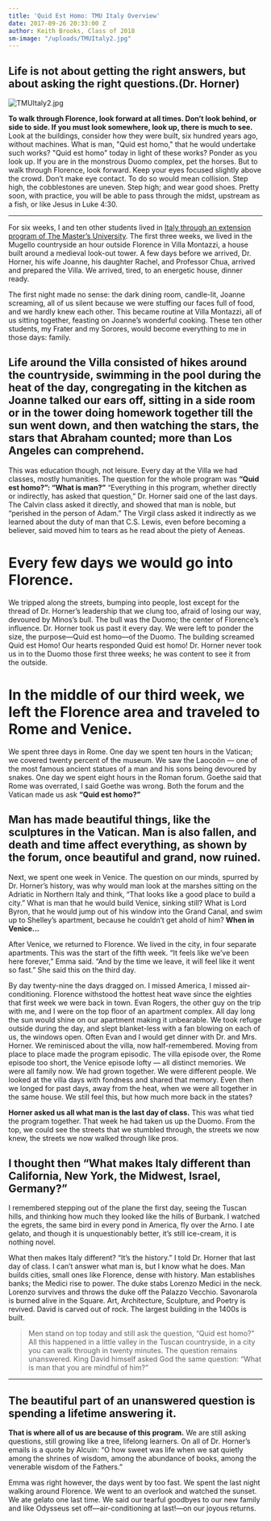 ```yaml
---
title: 'Quid Est Homo: TMU Italy Overview'
date: 2017-09-26 20:33:00 Z
author: Keith Brooks, Class of 2018
sm-image: "/uploads/TMUItaly2.jpg"
---
```


##  Life is not about getting the right answers, but about asking the right questions.(Dr. Horner)

![TMUItaly2.jpg](/uploads/TMUItaly2.jpg)


**To walk through Florence, look forward at all times. Don’t look behind, or side to side. If you must look somewhere, look up, there is much to see.** Look at the buildings, consider how they were built, six hundred years ago, without machines. What is man, "Quid est homo," that he would undertake such works? "Quid est homo" today in light of these works? Ponder as you look up. If you are in the monstrous Duomo complex, pet the horses. But to walk through Florence, look forward. Keep your eyes focused slightly above the crowd. Don’t make eye contact. To do so would mean collision. Step high, the cobblestones are uneven. Step high; and wear good shoes. Pretty soon, with practice, you will be able to pass through the midst, upstream as a fish, or like Jesus in Luke 4:30.

***

For six weeks, I and ten other students lived in [Italy through an extension program of The Master’s University](masters.edu/italy). The first three weeks, we lived in the Mugello countryside an hour outside Florence in Villa Montazzi, a house built around a medieval look-out tower. A few days before we arrived, Dr. Horner, his wife Joanne, his daughter Rachel, and Professor Chua, arrived and prepared the Villa. We arrived, tired, to an energetic house, dinner ready. 

The first night made no sense: the dark dining room, candle-lit, Joanne screaming, all of us silent because we were stuffing our faces full of food, and we hardly knew each other. This became routine at Villa Montazzi, all of us sitting together, feasting on Joanne’s wonderful cooking. These ten other students, my Frater and my Sorores, would become everything to me in those days: family. 

## Life around the Villa consisted of hikes around the countryside, swimming in the pool during the heat of the day, congregating in the kitchen as Joanne talked our ears off, sitting in a side room or in the tower doing homework together till the sun went down, and then watching the stars, the stars that Abraham counted; more than Los Angeles can comprehend.

This was education though, not leisure. Every day at the Villa we had classes, mostly humanities. The question for the whole program was **“Quid est homo?”: “What is man?”** “Everything in this program, whether directly or indirectly, has asked that question,” Dr. Horner said one of the last days. The Calvin class asked it directly, and showed that man is noble, but “perished in the person of Adam.” The Virgil class asked it indirectly as we learned about the duty of man that C.S. Lewis, even before becoming a believer, said moved him to tears as he read about the piety of Aeneas. 

# Every few days we would go into Florence. 
We tripped along the streets, bumping into people, lost except for the thread of Dr. Horner’s leadership that we clung too, afraid of losing our way, devoured by Minos’s bull. The bull was the Duomo; the center of Florence’s influence. Dr. Horner took us past it every day. We were left to ponder the size, the purpose—Quid est homo—of the Duomo. The building screamed Quid est Homo! Our hearts responded Quid est homo! Dr. Horner never took us in to the Duomo those first three weeks; he was content to see it from the outside.

# In the middle of our third week, we left the Florence area and traveled to Rome and Venice. 
We spent three days in Rome. One day we spent ten hours in the Vatican; we covered twenty percent of the museum. We saw the Laocoön — one of the most famous ancient statues of a man and his sons being devoured by snakes. 
One day we spent eight hours in the Roman forum. Goethe said that Rome was overrated, I said Goethe was wrong. Both the forum and the Vatican made us ask **“Quid est homo?”** 

## Man has made beautiful things, like the sculptures in the Vatican. Man is also fallen, and death and time affect everything, as shown by the forum, once beautiful and grand, now ruined. 

Next, we spent one week in Venice. The question on our minds, spurred by Dr. Horner’s history, was why would man look at the marshes sitting on the Adriatic in Northern Italy and think, “That looks like a good place to build a city.” What is man that he would build Venice, sinking still? What is Lord Byron, that he would jump out of his window into the Grand Canal, and swim up to Shelley’s apartment, because he couldn’t get ahold of him? **When in Venice…** 

After Venice, we returned to Florence. We lived in the city, in four separate apartments. This was the start of the fifth week. “It feels like we’ve been here forever,” Emma said. “And by the time we leave, it will feel like it went so fast.” She said this on the third day. 

By day twenty-nine the days dragged on. I missed America, I missed air-conditioning. Florence withstood the hottest heat wave since the eighties that first week we were back in town. Evan Rogers, the other guy on the trip with me, and I were on the top floor of an apartment complex. All day long the sun would shine on our apartment making it unbearable. We took refuge outside during the day, and slept blanket-less with a fan blowing on each of us, the windows open. 
Often Evan and I would get dinner with Dr. and Mrs. Horner. We reminisced about the villa, now half-remembered. Moving from place to place made the program episodic. The villa episode over, the Rome episode too short, the Venice episode lofty — all distinct memories. We were all family now. We had grown together. We were different people. We looked at the villa days with fondness and shared that memory. Even then we longed for past days, away from the heat, when we were all together in the same house. We still feel this, but how much more back in the states?

**Horner asked us all what man is the last day of class.** This was what tied the program together. That week he had taken us up the Duomo. From the top, we could see the streets that we stumbled through, the streets we now knew, the streets we now walked through like pros. 

## I thought then “What makes Italy different than California, New York, the Midwest, Israel, Germany?” 

I remembered stepping out of the plane the first day, seeing the Tuscan hills, and thinking how much they looked like the hills of Burbank. I watched the egrets, the same bird in every pond in America, fly over the Arno. I ate gelato, and though it is unquestionably better, it’s still ice-cream, it is nothing novel. 

What then makes Italy different? “It’s the history.” I told Dr. Horner that last day of class. I can’t answer what man is, but I know what he does. Man builds cities, small ones like Florence, dense with history. Man establishes banks; the Medici rise to power. The duke stabs Lorenzo Medici in the neck. Lorenzo survives and throws the duke off the Palazzo Vecchio. Savonarola is burned alive in the Square. Art, Architecture, Sculpture, and Poetry is revived. David is carved out of rock. The largest building in the 1400s is built. 

> Men stand on top today and still ask the question, “Quid est homo?” All this happened in a little valley in the Tuscan countryside, in a city you can walk through in twenty minutes. The question remains unanswered. King David himself asked God the same question: “What is man that you are mindful of him?”

***

## The beautiful part of an unanswered question is spending a lifetime answering it. 

**That is where all of us are because of this program.** We are still asking questions, still growing like a tree,  lifelong learners. On all of Dr. Horner’s emails is a quote by Alcuin: “O how sweet was life when we sat quietly among the shrines of wisdom, among the abundance of books, among the venerable wisdom of the Fathers.” 

Emma was right however, the days went by too fast. We spent the last night walking around Florence. We went to an overlook and watched the sunset. We ate gelato one last time. We said our tearful goodbyes to our new family and like Odysseus set off—air-conditioning at last!—on our joyous returns.
